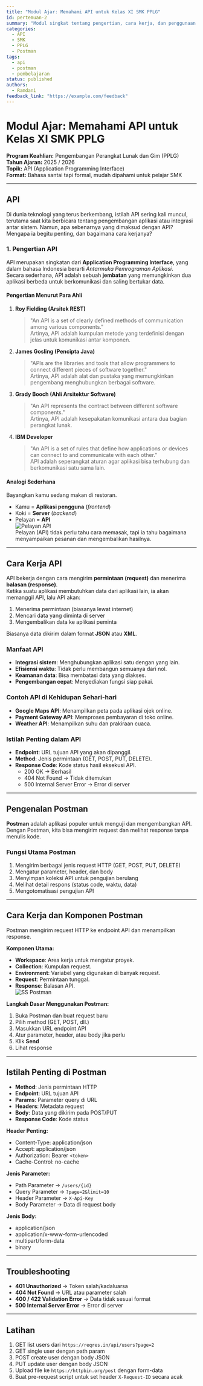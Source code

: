 ```yaml
---
title: "Modul Ajar: Memahami API untuk Kelas XI SMK PPLG"
id: pertemuan-2
summary: "Modul singkat tentang pengertian, cara kerja, dan penggunaan API serta Postman untuk siswa Kelas XI SMK PPLG."
categories:
  - API
  - SMK
  - PPLG
  - Postman
tags:
  - api
  - postman
  - pembelajaran
status: published
authors:
  - Ramdani
feedback_link: "https://example.com/feedback"
---
```


# Modul Ajar: Memahami API untuk Kelas XI SMK PPLG

**Program Keahlian:** Pengembangan Perangkat Lunak dan Gim (PPLG)  
**Tahun Ajaran:** 2025 / 2026  
**Topik:** API (Application Programming Interface)  
**Format:** Bahasa santai tapi formal, mudah dipahami untuk pelajar SMK

---

## API

Di dunia teknologi yang terus berkembang, istilah API sering kali muncul, terutama saat kita berbicara tentang pengembangan aplikasi atau integrasi antar sistem. Namun, apa sebenarnya yang dimaksud dengan API? Mengapa ia begitu penting, dan bagaimana cara kerjanya?

### 1. Pengertian API

API merupakan singkatan dari **Application Programming Interface**, yang dalam bahasa Indonesia berarti _Antarmuka Pemrograman Aplikasi_.  
Secara sederhana, API adalah sebuah **jembatan** yang memungkinkan dua aplikasi berbeda untuk berkomunikasi dan saling bertukar data.

#### Pengertian Menurut Para Ahli

1. **Roy Fielding (Arsitek REST)**<br>

   > "An API is a set of clearly defined methods of communication among various components." <br>
   > Artinya, API adalah kumpulan metode yang terdefinisi dengan jelas untuk komunikasi antar komponen.<br>

2. **James Gosling (Pencipta Java)**<br>

   > "APIs are the libraries and tools that allow programmers to connect different pieces of software together."<br>
   > Artinya, API adalah alat dan pustaka yang memungkinkan pengembang menghubungkan berbagai software.<br>

3. **Grady Booch (Ahli Arsitektur Software)**<br>

   > "An API represents the contract between different software components." <br>
   > Artinya, API adalah kesepakatan komunikasi antara dua bagian perangkat lunak.<br>

4. **IBM Developer**<br>
   > "An API is a set of rules that define how applications or devices can connect to and communicate with each other." <br>
   > API adalah seperangkat aturan agar aplikasi bisa terhubung dan berkomunikasi satu sama lain.<br>

#### Analogi Sederhana

Bayangkan kamu sedang makan di restoran.

- Kamu = **Aplikasi pengguna** (_frontend_)
- Koki = **Server** (_backend_)
- Pelayan = **API**<br>
  ![Pelayan API](pertemuan-2/img/API-2.jpg)
  <br>
  Pelayan (API) tidak perlu tahu cara memasak, tapi ia tahu bagaimana menyampaikan pesanan dan mengembalikan hasilnya.

---

## Cara Kerja API

API bekerja dengan cara mengirim **permintaan (request)** dan menerima **balasan (response)**.  
Ketika suatu aplikasi membutuhkan data dari aplikasi lain, ia akan memanggil API, lalu API akan:

1. Menerima permintaan (biasanya lewat internet)
2. Mencari data yang diminta di server
3. Mengembalikan data ke aplikasi peminta

Biasanya data dikirim dalam format **JSON** atau **XML**.

### Manfaat API

- **Integrasi sistem**: Menghubungkan aplikasi satu dengan yang lain.
- **Efisiensi waktu**: Tidak perlu membangun semuanya dari nol.
- **Keamanan data**: Bisa membatasi data yang diakses.
- **Pengembangan cepat**: Menyediakan fungsi siap pakai.

### Contoh API di Kehidupan Sehari-hari

- **Google Maps API**: Menampilkan peta pada aplikasi ojek online.
- **Payment Gateway API**: Memproses pembayaran di toko online.
- **Weather API**: Menampilkan suhu dan prakiraan cuaca.

### Istilah Penting dalam API

- **Endpoint**: URL tujuan API yang akan dipanggil.
- **Method**: Jenis permintaan (GET, POST, PUT, DELETE).
- **Response Code**: Kode status hasil eksekusi API.
  - 200 OK → Berhasil
  - 404 Not Found → Tidak ditemukan
  - 500 Internal Server Error → Error di server

---

## Pengenalan Postman

**Postman** adalah aplikasi populer untuk menguji dan mengembangkan API.  
Dengan Postman, kita bisa mengirim request dan melihat response tanpa menulis kode.

### Fungsi Utama Postman

1. Mengirim berbagai jenis request HTTP (GET, POST, PUT, DELETE)
2. Mengatur parameter, header, dan body
3. Menyimpan koleksi API untuk pengujian berulang
4. Melihat detail respons (status code, waktu, data)
5. Mengotomatisasi pengujian API

---

## Cara Kerja dan Komponen Postman

Postman mengirim request HTTP ke endpoint API dan menampilkan response.

**Komponen Utama:**

- **Workspace**: Area kerja untuk mengatur proyek.
- **Collection**: Kumpulan request.
- **Environment**: Variabel yang digunakan di banyak request.
- **Request**: Permintaan tunggal.
- **Response**: Balasan API.<br>
  ![SS Postman](pertemuan-2/img/ss.png)<br>

**Langkah Dasar Menggunakan Postman:**

1. Buka Postman dan buat request baru
2. Pilih method (GET, POST, dll.)
3. Masukkan URL endpoint API
4. Atur parameter, header, atau body jika perlu
5. Klik **Send**
6. Lihat response

---

## Istilah Penting di Postman

- **Method**: Jenis permintaan HTTP
- **Endpoint**: URL tujuan API
- **Params**: Parameter query di URL
- **Headers**: Metadata request
- **Body**: Data yang dikirim pada POST/PUT
- **Response Code**: Kode status

**Header Penting:**

- Content-Type: application/json
- Accept: application/json
- Authorization: Bearer `<token>`
- Cache-Control: no-cache

**Jenis Parameter:**

- Path Parameter → `/users/{id}`
- Query Parameter → `?page=2&limit=10`
- Header Parameter → `X-Api-Key`
- Body Parameter → Data di request body

**Jenis Body:**

- application/json
- application/x-www-form-urlencoded
- multipart/form-data
- binary

---

## Troubleshooting

- **401 Unauthorized** → Token salah/kadaluarsa
- **404 Not Found** → URL atau parameter salah
- **400 / 422 Validation Error** → Data tidak sesuai format
- **500 Internal Server Error** → Error di server

---

## Latihan

1. GET list users dari `https://reqres.in/api/users?page=2`
2. GET single user dengan path param
3. POST create user dengan body JSON
4. PUT update user dengan body JSON
5. Upload file ke `https://httpbin.org/post` dengan form-data
6. Buat pre-request script untuk set header `X-Request-ID` secara acak
